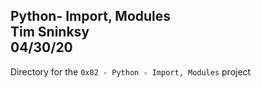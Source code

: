 **Python- Import, Modules**\
Tim Sninksy\
04/30/20
---
Directory for the `0x02 - Python - Import, Modules` project